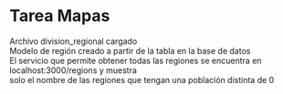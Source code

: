 
# Tarea Mapas

<p>Archivo division_regional cargado<br>
Modelo de región creado a partir de la tabla en la base de datos<br>
El servicio que permite obtener todas las regiones se encuentra en localhost:3000/regions y muestra<br>
solo el nombre de las regiones que tengan una población distinta de 0</p>
